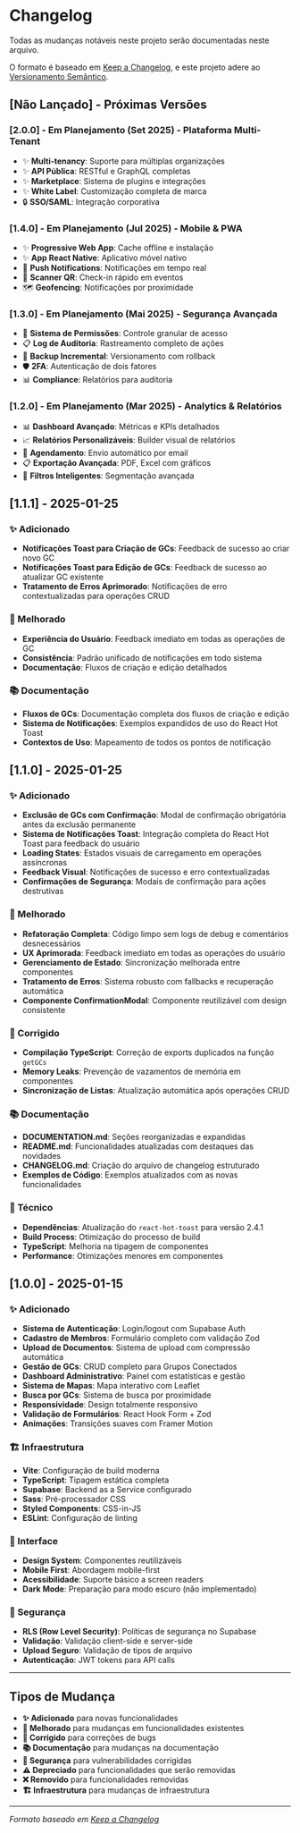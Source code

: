 # Changelog

Todas as mudanças notáveis neste projeto serão documentadas neste arquivo.

O formato é baseado em [Keep a Changelog](https://keepachangelog.com/en/1.0.0/),
e este projeto adere ao [Versionamento Semântico](https://semver.org/spec/v2.0.0.html).

## [Não Lançado] - Próximas Versões

### [2.0.0] - Em Planejamento (Set 2025) - Plataforma Multi-Tenant

- ✨ **Multi-tenancy**: Suporte para múltiplas organizações
- ✨ **API Pública**: RESTful e GraphQL completas
- ✨ **Marketplace**: Sistema de plugins e integrações
- ✨ **White Label**: Customização completa de marca
- 🔒 **SSO/SAML**: Integração corporativa

### [1.4.0] - Em Planejamento (Jul 2025) - Mobile & PWA

- ✨ **Progressive Web App**: Cache offline e instalação
- ✨ **App React Native**: Aplicativo móvel nativo
- 🔔 **Push Notifications**: Notificações em tempo real
- 📱 **Scanner QR**: Check-in rápido em eventos
- 🗺️ **Geofencing**: Notificações por proximidade

### [1.3.0] - Em Planejamento (Mai 2025) - Segurança Avançada

- 🔐 **Sistema de Permissões**: Controle granular de acesso
- 📋 **Log de Auditoria**: Rastreamento completo de ações
- 🔄 **Backup Incremental**: Versionamento com rollback
- 🛡️ **2FA**: Autenticação de dois fatores
- 📊 **Compliance**: Relatórios para auditoria

### [1.2.0] - Em Planejamento (Mar 2025) - Analytics & Relatórios

- 📊 **Dashboard Avançado**: Métricas e KPIs detalhados
- 📈 **Relatórios Personalizáveis**: Builder visual de relatórios
- 📧 **Agendamento**: Envio automático por email
- 📋 **Exportação Avançada**: PDF, Excel com gráficos
- 🎯 **Filtros Inteligentes**: Segmentação avançada

## [1.1.1] - 2025-01-25

### ✨ Adicionado

- **Notificações Toast para Criação de GCs**: Feedback de sucesso ao criar novo GC
- **Notificações Toast para Edição de GCs**: Feedback de sucesso ao atualizar GC existente
- **Tratamento de Erros Aprimorado**: Notificações de erro contextualizadas para operações CRUD

### 🔧 Melhorado

- **Experiência do Usuário**: Feedback imediato em todas as operações de GC
- **Consistência**: Padrão unificado de notificações em todo sistema
- **Documentação**: Fluxos de criação e edição detalhados

### 📚 Documentação

- **Fluxos de GCs**: Documentação completa dos fluxos de criação e edição
- **Sistema de Notificações**: Exemplos expandidos de uso do React Hot Toast
- **Contextos de Uso**: Mapeamento de todos os pontos de notificação

## [1.1.0] - 2025-01-25

### ✨ Adicionado

- **Exclusão de GCs com Confirmação**: Modal de confirmação obrigatória antes da exclusão permanente
- **Sistema de Notificações Toast**: Integração completa do React Hot Toast para feedback do usuário
- **Loading States**: Estados visuais de carregamento em operações assíncronas
- **Feedback Visual**: Notificações de sucesso e erro contextualizadas
- **Confirmações de Segurança**: Modais de confirmação para ações destrutivas

### 🔧 Melhorado

- **Refatoração Completa**: Código limpo sem logs de debug e comentários desnecessários
- **UX Aprimorada**: Feedback imediato em todas as operações do usuário
- **Gerenciamento de Estado**: Sincronização melhorada entre componentes
- **Tratamento de Erros**: Sistema robusto com fallbacks e recuperação automática
- **Componente ConfirmationModal**: Componente reutilizável com design consistente

### 🐛 Corrigido

- **Compilação TypeScript**: Correção de exports duplicados na função `getGCs`
- **Memory Leaks**: Prevenção de vazamentos de memória em componentes
- **Sincronização de Listas**: Atualização automática após operações CRUD

### 📚 Documentação

- **DOCUMENTATION.md**: Seções reorganizadas e expandidas
- **README.md**: Funcionalidades atualizadas com destaques das novidades
- **CHANGELOG.md**: Criação do arquivo de changelog estruturado
- **Exemplos de Código**: Exemplos atualizados com as novas funcionalidades

### 🔧 Técnico

- **Dependências**: Atualização do `react-hot-toast` para versão 2.4.1
- **Build Process**: Otimização do processo de build
- **TypeScript**: Melhoria na tipagem de componentes
- **Performance**: Otimizações menores em componentes

## [1.0.0] - 2025-01-15

### ✨ Adicionado

- **Sistema de Autenticação**: Login/logout com Supabase Auth
- **Cadastro de Membros**: Formulário completo com validação Zod
- **Upload de Documentos**: Sistema de upload com compressão automática
- **Gestão de GCs**: CRUD completo para Grupos Conectados
- **Dashboard Administrativo**: Painel com estatísticas e gestão
- **Sistema de Mapas**: Mapa interativo com Leaflet
- **Busca por GCs**: Sistema de busca por proximidade
- **Responsividade**: Design totalmente responsivo
- **Validação de Formulários**: React Hook Form + Zod
- **Animações**: Transições suaves com Framer Motion

### 🏗️ Infraestrutura

- **Vite**: Configuração de build moderna
- **TypeScript**: Tipagem estática completa
- **Supabase**: Backend as a Service configurado
- **Sass**: Pré-processador CSS
- **Styled Components**: CSS-in-JS
- **ESLint**: Configuração de linting

### 📱 Interface

- **Design System**: Componentes reutilizáveis
- **Mobile First**: Abordagem mobile-first
- **Acessibilidade**: Suporte básico a screen readers
- **Dark Mode**: Preparação para modo escuro (não implementado)

### 🔐 Segurança

- **RLS (Row Level Security)**: Políticas de segurança no Supabase
- **Validação**: Validação client-side e server-side
- **Upload Seguro**: Validação de tipos de arquivo
- **Autenticação**: JWT tokens para API calls

---

## Tipos de Mudança

- **✨ Adicionado** para novas funcionalidades
- **🔧 Melhorado** para mudanças em funcionalidades existentes
- **🐛 Corrigido** para correções de bugs
- **📚 Documentação** para mudanças na documentação
- **🔐 Segurança** para vulnerabilidades corrigidas
- **⚠️ Depreciado** para funcionalidades que serão removidas
- **❌ Removido** para funcionalidades removidas
- **🏗️ Infraestrutura** para mudanças de infraestrutura

---

_Formato baseado em [Keep a Changelog](https://keepachangelog.com/)_
